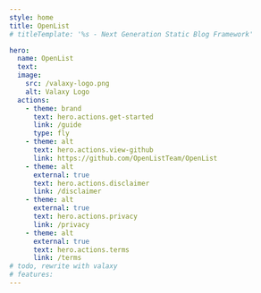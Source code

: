 ```yaml
---
style: home
title: OpenList
# titleTemplate: '%s - Next Generation Static Blog Framework'

hero:
  name: OpenList
  text:
  image:
    src: /valaxy-logo.png
    alt: Valaxy Logo
  actions:
    - theme: brand
      text: hero.actions.get-started
      link: /guide
      type: fly
    - theme: alt
      text: hero.actions.view-github
      link: https://github.com/OpenListTeam/OpenList
    - theme: alt
      external: true
      text: hero.actions.disclaimer
      link: /disclaimer
    - theme: alt
      external: true
      text: hero.actions.privacy
      link: /privacy
    - theme: alt
      external: true
      text: hero.actions.terms
      link: /terms
# todo, rewrite with valaxy
# features:
---
```


<!-- The INDEX page -->
